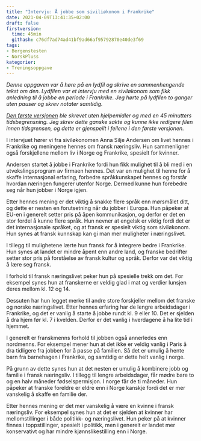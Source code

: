 ```yaml
---
title: "Intervju: Å jobbe som siviliøkonom i Frankrike"
date: 2021-04-09T13:41:35+02:00
draft: false
firstversion:
  time: 45min
  githash: c76df7ad74ad41bf9ad66af95792870e40de3f69
tags:
- Bergenstesten
- NorskPluss
kategorier:
- Treningsoppgave
---
```


*Denne oppgaven var å høre på en lydfil og skrive en sammenhengende tekst om den. Lydfilen var et intervju med en siviløkonom som fikk anledning til å jobbe en periode i Frankrike. Jeg hørte på lydfilen to ganger uten pauser og skrev notater samtidig.*

*[Den første versjonen](https://github.com/hgonzal/pa-norsk/blob/c76df7ad74ad41bf9ad66af95792870e40de3f69/content/post/siviliokonom-i-frankrike.md) ble skrevet uten hjelpemidler og med en 45 minutters tidsbegrensning. Jeg skrev dette ganske sakte og kunne ikke redigere filen innen tidsgrensen, og dette er gjenspeilt i feilene i den første versjonen.*

I intervjuet hører vi fra siviløkonomen Anna Silje Andersen om livet hennes i Frankrike og meningene hennes om fransk næringsliv. Hun sammenligner også forskjellene mellom liv i Norge og Frankrike, spesielt for kvinner.

<!--more-->
Andersen startet å jobbe i Frankrike fordi hun fikk mulighet til å bli med i en utvekslingsprogram av firmaen hennes. Det var en mulighet til henne for å skaffe internasjonal erfaring, forbedre språkkunskapet hennes og forstår hvordan næringen fungerer utenfor Norge. Dermed kunne hun forebedre seg når hun jobber i Norge igjen.

Etter hennes mening er det viktig å snakke flere språk enn mørsmålet ditt, og dette er nesten en forutsetning når du jobber i Europa. Hun påpeker at EU-en i generelt setter pris på åpen kommunikasjon, og derfor er det en stor fordel å kunne flere språk. Hun nevner at engelsk er viktig fordi det er det internasjonale språket, og at fransk er spesielt viktig som siviløkonom. Hun synes at fransk kunnskap kan gi man mer muligheter i næringslivet.

I tillegg til mulighetene lærte hun fransk for å integrere bedre i Frankrike. Hun synes at landet er mindre åpent enn andre land, og franske bedrifter setter stor pris på forståelse av fransk kultur og språk. Derfor var det viktig å lære seg fransk.

I forhold til fransk næringslivet peker hun på spesielle trekk om det. For eksempel synes hun at franskerne er veldig glad i mat og verdier lunsjen deres mellom kl. 12 og 14.

Dessuten har hun legget merke til andre store forskjeller mellom det franske og norske næringslivet. Etter hennes erfaring har de lengre arbeidsdager i Frankrike, og det er vanlig å starte å jobbe rundt kl. 9 eller 10. Det er sjelden å dra hjem før kl. 7 i kvelden. Derfor er det vanlig i hverdagene å ha lite tid i hjemmet.

I generelt er franskmenns forhold til jobben også annerledes enn nordmenns. For eksempel mener hun at det ikke er veldig vanlig i Paris å dra tidligere fra jobben for å passe på familien. Så det er umulig å hente barn fra barnehagen i Frankrike, og samtidig er dette helt vanlig i norge.

På grunn av dette synes hun at det nesten er umulig å kombinere jobb og familie i fransk næringsliv. I tillegg til lengre arbeidsdager, får mødre bare to og en halv måneder fødselspermisjon. I norge får de ti måneder. Hun påpeker at franske foreldre er eldre enn i Norge kanskje fordi det er mer vanskelig å skaffe en familie der.

Etter hennes mening er det mer vanskelig å være en kvinne i fransk næringsliv. For eksempel synes hun at det er sjelden at kvinner har mellomstillinger i både politikk- og næringslivet. Hun peker på at kvinner finnes i toppstillinger, spesielt i politikk, men i generelt er landet mer konservativt og har mindre kjønnslikestilling enn i Norge.
